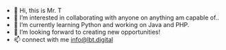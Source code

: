 - 👋 Hi, this is Mr. T
- 👀 I’m interested in collaborating with anyone on anything am capable of..
- 🌱 I’m currently learning Python and working on Java and PHP.
- 💞️ I’m looking forward to creating new opportunities!
- 📫 connect with me info@lbt.digital

<!---
lebanesetoken/lebanesetoken is a ✨ special ✨ repository because its `README.md` (this file) appears on your GitHub profile.
You can click the Preview link to take a look at your changes.
--->
